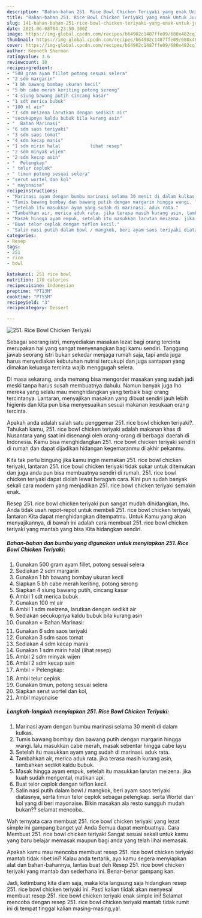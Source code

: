 ```yaml
---
description: "Bahan-bahan 251. Rice Bowl Chicken Teriyaki yang enak Untuk Jualan"
title: "Bahan-bahan 251. Rice Bowl Chicken Teriyaki yang enak Untuk Jualan"
slug: 141-bahan-bahan-251-rice-bowl-chicken-teriyaki-yang-enak-untuk-jualan
date: 2021-06-08T04:23:50.300Z
image: https://img-global.cpcdn.com/recipes/b64902c1487ffe09/680x482cq70/251-rice-bowl-chicken-teriyaki-foto-resep-utama.jpg
thumbnail: https://img-global.cpcdn.com/recipes/b64902c1487ffe09/680x482cq70/251-rice-bowl-chicken-teriyaki-foto-resep-utama.jpg
cover: https://img-global.cpcdn.com/recipes/b64902c1487ffe09/680x482cq70/251-rice-bowl-chicken-teriyaki-foto-resep-utama.jpg
author: Kenneth Sherman
ratingvalue: 3.6
reviewcount: 10
recipeingredient:
- "500 gram ayam fillet potong sesuai selera"
- "2 sdm margarin"
- "1 bh bawang bombay ukuran kecil"
- "5 bh cabe merah keriting potong serong"
- "4 siung bawang putih cincang kasar"
- "1 sdt merica bubuk"
- "100 ml air"
- "1 sdm meizena larutkan dengan sedikit air"
- "secukupnya kaldu bubuk bila kurang asin"
- "  Bahan Marinasi"
- "6 sdm saos teriyaki"
- "3 sdm saos tomat"
- "4 sdm kecap manis"
- "1 sdm mirin halal           lihat resep"
- "2 sdm minyak wijen"
- "2 sdm kecap asin"
- "  Pelengkap"
- " telur ceplok"
- " timun potong sesuai selera"
- "serut wortel dan kol"
- " mayonaise"
recipeinstructions:
- "Marinasi ayam dengan bumbu marinasi selama 30 menit di dalam kulkas."
- "Tumis bawang bombay dan bawang putih dengan margarin hingga wangi. lalu masukkan cabe merah, masak sebentar hingga cabe layu"
- "Setelah itu masukkan ayam yang sudah di marinasi. aduk rata."
- "Tambahkan air, merica aduk rata. jika terasa masih kurang asin, tambahkan sedikit kaldu bubuk."
- "Masak hingga ayam empuk, setelah itu masukkan larutan meizena. jika kuah sudah mengental, matikan api."
- "Buat telor ceplok dengan teflon kecil."
- "Salin nasi putih dalam bowl / mangkok, beri ayam saos teriyaki diatasnya, serta timun telor ceplok sebagai pelengkap. serta Wortel dan kol yang di beri mayonaise. Bikin masakan ala resto sungguh mudah bukan?? selamat mencoba.."
categories:
- Resep
tags:
- 251
- rice
- bowl

katakunci: 251 rice bowl 
nutrition: 170 calories
recipecuisine: Indonesian
preptime: "PT13M"
cooktime: "PT55M"
recipeyield: "3"
recipecategory: Dessert

---
```



![251. Rice Bowl Chicken Teriyaki](https://img-global.cpcdn.com/recipes/b64902c1487ffe09/680x482cq70/251-rice-bowl-chicken-teriyaki-foto-resep-utama.jpg)

Sebagai seorang istri, menyediakan masakan lezat bagi orang tercinta merupakan hal yang sangat menyenangkan bagi kamu sendiri. Tanggung jawab seorang istri bukan sekedar menjaga rumah saja, tapi anda juga harus menyediakan kebutuhan nutrisi tercukupi dan juga santapan yang dimakan keluarga tercinta wajib menggugah selera.

Di masa  sekarang, anda memang bisa mengorder masakan yang sudah jadi meski tanpa harus susah membuatnya dahulu. Namun banyak juga lho mereka yang selalu mau menghidangkan yang terbaik bagi orang tercintanya. Lantaran, menyajikan masakan yang dibuat sendiri jauh lebih higienis dan kita pun bisa menyesuaikan sesuai makanan kesukaan orang tercinta. 



Apakah anda adalah salah satu penggemar 251. rice bowl chicken teriyaki?. Tahukah kamu, 251. rice bowl chicken teriyaki adalah makanan khas di Nusantara yang saat ini disenangi oleh orang-orang di berbagai daerah di Indonesia. Kamu bisa menghidangkan 251. rice bowl chicken teriyaki sendiri di rumah dan dapat dijadikan hidangan kegemaranmu di akhir pekanmu.

Kita tak perlu bingung jika kamu ingin memakan 251. rice bowl chicken teriyaki, lantaran 251. rice bowl chicken teriyaki tidak sukar untuk ditemukan dan juga anda pun bisa membuatnya sendiri di rumah. 251. rice bowl chicken teriyaki dapat diolah lewat beragam cara. Kini pun sudah banyak sekali cara modern yang menjadikan 251. rice bowl chicken teriyaki semakin enak.

Resep 251. rice bowl chicken teriyaki pun sangat mudah dihidangkan, lho. Anda tidak usah repot-repot untuk membeli 251. rice bowl chicken teriyaki, lantaran Kita dapat menghidangkan ditempatmu. Untuk Kamu yang akan menyajikannya, di bawah ini adalah cara membuat 251. rice bowl chicken teriyaki yang mantab yang bisa Kita hidangkan sendiri.

<!--inarticleads1-->

##### Bahan-bahan dan bumbu yang digunakan untuk menyiapkan 251. Rice Bowl Chicken Teriyaki:

1. Gunakan 500 gram ayam fillet, potong sesuai selera
1. Sediakan 2 sdm margarin
1. Gunakan 1 bh bawang bombay ukuran kecil
1. Siapkan 5 bh cabe merah keriting, potong serong
1. Siapkan 4 siung bawang putih, cincang kasar
1. Ambil 1 sdt merica bubuk
1. Gunakan 100 ml air
1. Ambil 1 sdm meizena, larutkan dengan sedikit air
1. Sediakan secukupnya kaldu bubuk bila kurang asin
1. Gunakan  ⭐ Bahan Marinasi:
1. Gunakan 6 sdm saos teriyaki
1. Gunakan 3 sdm saos tomat
1. Sediakan 4 sdm kecap manis
1. Gunakan 1 sdm mirin halal           (lihat resep)
1. Ambil 2 sdm minyak wijen
1. Ambil 2 sdm kecap asin
1. Ambil  ⭐ Pelengkap:
1. Ambil  telur ceplok
1. Gunakan  timun, potong sesuai selera
1. Siapkan serut wortel dan kol,
1. Ambil  mayonaise




<!--inarticleads2-->

##### Langkah-langkah menyiapkan 251. Rice Bowl Chicken Teriyaki:

1. Marinasi ayam dengan bumbu marinasi selama 30 menit di dalam kulkas.
1. Tumis bawang bombay dan bawang putih dengan margarin hingga wangi. lalu masukkan cabe merah, masak sebentar hingga cabe layu
1. Setelah itu masukkan ayam yang sudah di marinasi. aduk rata.
1. Tambahkan air, merica aduk rata. jika terasa masih kurang asin, tambahkan sedikit kaldu bubuk.
1. Masak hingga ayam empuk, setelah itu masukkan larutan meizena. jika kuah sudah mengental, matikan api.
1. Buat telor ceplok dengan teflon kecil.
1. Salin nasi putih dalam bowl / mangkok, beri ayam saos teriyaki diatasnya, serta timun telor ceplok sebagai pelengkap. serta Wortel dan kol yang di beri mayonaise. Bikin masakan ala resto sungguh mudah bukan?? selamat mencoba..




Wah ternyata cara membuat 251. rice bowl chicken teriyaki yang lezat simple ini gampang banget ya! Anda Semua dapat membuatnya. Cara Membuat 251. rice bowl chicken teriyaki Sangat sesuai sekali untuk kamu yang baru belajar memasak maupun bagi anda yang telah lihai memasak.

Apakah kamu mau mencoba membuat resep 251. rice bowl chicken teriyaki mantab tidak ribet ini? Kalau anda tertarik, ayo kamu segera menyiapkan alat dan bahan-bahannya, lantas buat deh Resep 251. rice bowl chicken teriyaki yang mantab dan sederhana ini. Benar-benar gampang kan. 

Jadi, ketimbang kita diam saja, maka kita langsung saja hidangkan resep 251. rice bowl chicken teriyaki ini. Pasti kalian tiidak akan menyesal membuat resep 251. rice bowl chicken teriyaki enak simple ini! Selamat mencoba dengan resep 251. rice bowl chicken teriyaki mantab tidak rumit ini di tempat tinggal kalian masing-masing,ya!.

